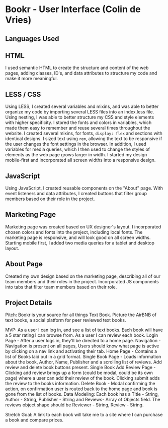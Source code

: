 # Bookr - User Interface (Colin de Vries)

## Languages Used ##

## HTML ##

I used semantic HTML to create the structure and content of the web pages, adding classes, ID's, and data attributes to structure my code and make it more meaningful.

## LESS / CSS ##

Using LESS, I created several variables and mixins, and was able to better organize my code by importing several LESS files into an index.less file. Using nesting, I was able to better structure my CSS and style elements with higher specificity. I stored the fonts and colors in variables, which made them easy to remember and reuse several times throughout the website. I created several mixins, for fonts, `display: flex` and sections with identical designs. I sized text using `rem`, allowing the text to be responsive if the user changes the font settings in the browser. In addition, I used variables for media queries, which I then used to change the styles of elements as the web page grows larger in width. I started my design mobile-first and incorporated all screen widths into a responsive design.

## JavaScript ##

Using JavaScript, I created reusable components on the "About" page. With event listeners and data attributes, I created buttons that filter group members based on their role in the project.


## Marketing Page ##

Marketing page was created based on UX designer's layout. I incorporated chosen colors and fonts into the project, including local fonts. The marketing page is responsive, and will look good on all screen widths. Starting mobile first, I added two media queries for a tablet and desktop layout.

## About Page ##

Created my own design based on the marketing page, describing all of our team members and their roles in the project. Incorporated JS components into tabs that filter team members based on their role. 

## Project Details ##

Pitch: Bookr is your source for all things Text Book. Picture the AirBNB of text books, a social platform for peer reviewed text books.

MVP: As a user I can log in, and see a list of text books. Each book will have a 5 star rating I can browse from. As a user I can review each book.
Login Page - After a user logs in, they'll be directed to a home page.
Navigation - Navigation is present on all pages, Users should know what page is active by clicking on a nav link and activating their tab.
Home Page - Contains a list of Books laid out in a grid format.
Single Book Page - Loads information about the book, Author, Name, Publisher and a scrolling list of reviews. Add review and delete book buttons present.
Single Book Add Review Page - Clicking add review brings up a form (could be modal, could be its own page) where a user can add their review of the book. Clicking submit adds the review to the books information.
Delete Book - Modal confirming the action, on confirmation user is routed back to the home page and book is gone from the list of books.
Data Modeling: Each book has a Title - String, Author - String, Publisher - String and Reviews- Array of Objects field. The reviews object shape should be Reviewer - String, Review - String.

Stretch Goal: A link to each book will take me to a site where I can purchase a book and compare prices.

